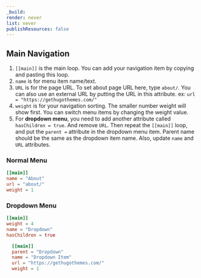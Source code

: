 ```yaml
---
_build:
render: never
list: never
publishResources: false
---
```


## Main Navigation

1. `[[main]]` is the main loop. You can add your navigation item by copying and pasting this loop.
2. `name` is for menu item name/text.
3. `URL` is for the page URL. To set about page URL here, type `about/`. You can also use an external URL by putting the URL in this attribute. ex: `url = "https://gethugothemes.com/"`
4. `weight` is for your navigation sorting. The smaller number weight will show first. You can switch menu items by changing the weight value.
5. For **dropdown menu**, you need to add another attribute called `hasChildren = true`. And remove `URL`. Then repeat the `[[main]]` loop, and put the `parent =` attribute in the dropdown menu item. Parent name should be the same as the dropdown item name. Also, update `name` and `URL` attributes.

### Normal Menu

```toml
[[main]]
name = "About"
url = "about/"
weight = 1
```

### Dropdown Menu

```toml
[[main]]
weight = 4
name = "Dropdown"
hasChildren = true

  [[main]]
  parent = "Dropdown"
  name = "Dropdown Item"
  url = "https://gethugothemes.com/"
  weight = 1
```